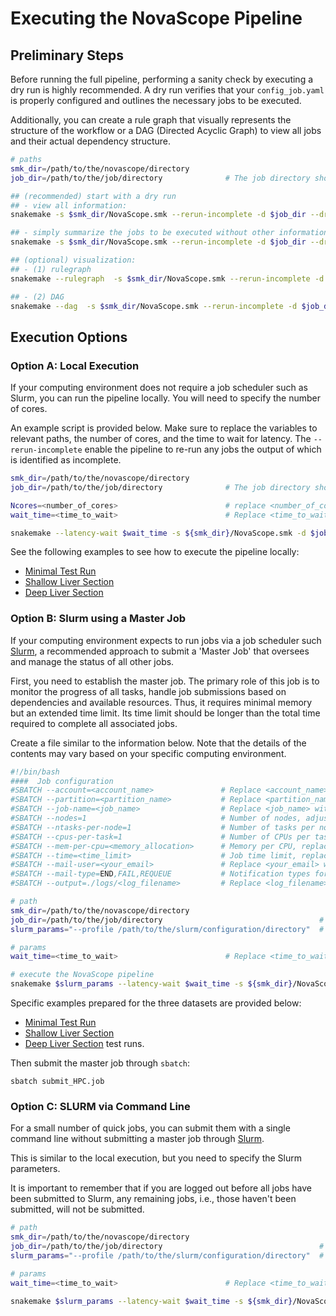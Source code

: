
# Executing the NovaScope Pipeline

## Preliminary Steps 

Before running the full pipeline, performing a sanity check by executing a dry run is highly recommended. A dry run verifies that your `config_job.yaml` is properly configured and outlines the necessary jobs to be executed. 

Additionally, you can create a rule graph that visually represents the structure of the workflow or a DAG (Directed Acyclic Graph) to view all jobs and their actual dependency structure.

```bash
# paths
smk_dir=/path/to/the/novascope/directory
job_dir=/path/to/the/job/directory              # The job directory should has the `config_job.yaml` file.

## (recommended) start with a dry run
## - view all information:
snakemake -s $smk_dir/NovaScope.smk --rerun-incomplete -d $job_dir --dry-run -p

## - simply summarize the jobs to be executed without other information:
snakemake -s $smk_dir/NovaScope.smk --rerun-incomplete -d $job_dir --dry-run --quiet

## (optional) visualization:
## - (1) rulegraph
snakemake --rulegraph  -s $smk_dir/NovaScope.smk --rerun-incomplete -d $job_dir | dot -Tpdf > rulegraph.pdf

## - (2) DAG
snakemake --dag  -s $smk_dir/NovaScope.smk --rerun-incomplete -d $job_dir | dot -Tpdf > dag.pdf
```

## Execution Options

### Option A: Local Execution

If your computing environment does not require a job scheduler such as Slurm, you can run the pipeline locally. You will need to specify the number of cores.

An example script is provided below. Make sure to replace the variables to relevant paths, the number of cores, and the time to wait for latency. The `--rerun-incomplete` enable the pipeline to re-run any jobs the output of which is identified as incomplete.

```bash
smk_dir=/path/to/the/novascope/directory
job_dir=/path/to/the/job/directory              # The job directory should has the `config_job.yaml` file.

Ncores=<number_of_cores>                        # replace <number_of_cores> by the number of available CPU cores you wish to use
wait_time=<time_to_wait>                        # Replace <time_to_wait> with a specific duration in seconds, e.g., 120. The pipeline pauses for the defined time awaiting an output file if not instantly accessible after a job, compensating for filesystem delay (default: 5).

snakemake --latency-wait $wait_time -s ${smk_dir}/NovaScope.smk -d $job_dir --cores $Ncores --rerun-incomplete 
```


See the following examples to see how to execute the pipeline locally:

* [Minimal Test Run](https://github.com/seqscope/NovaScope/blob/main/testrun/minimal_test_run/submit_local.sh)
* [Shallow Liver Section](https://github.com/seqscope/NovaScope/blob/main/testrun/shallo_liver_section/submit_local.sh)
* [Deep Liver Section](https://github.com/seqscope/NovaScope/blob/main/testrun/deep_liver_section/submit_local.sh)


### Option B: Slurm using a Master Job

If your computing environment expects to run jobs via a job scheduler such [Slurm](https://slurm.schedmd.com/documentation.html), a recommended approach to submit a 'Master Job' that oversees and manage the status of all other jobs. 

First, you need to establish the master job. The primary role of this job is to monitor the progress of all tasks, handle job submissions based on dependencies and available resources. Thus, it requires minimal memory but an extended time limit. Its time limit should be longer than the total time required to complete all associated jobs.

Create a file similar to the information below. Note that the details of the contents may vary based on your specific computing environment. 

```bash
#!/bin/bash
####  Job configuration
#SBATCH --account=<account_name>               # Replace <account_name> with your account identifier
#SBATCH --partition=<partition_name>           # Replace <partition_name> with your partition name
#SBATCH --job-name=<job_name>                  # Replace <job_name> with a name for your job
#SBATCH --nodes=1                              # Number of nodes, adjust as needed
#SBATCH --ntasks-per-node=1                    # Number of tasks per node, adjust based on requirement
#SBATCH --cpus-per-task=1                      # Number of CPUs per task, adjust as needed
#SBATCH --mem-per-cpu=<memory_allocation>      # Memory per CPU, replace <memory_allocation> with value, e.g., "2000m"
#SBATCH --time=<time_limit>                    # Job time limit, replace <time_limit> with value, e.g., "72:00:00"
#SBATCH --mail-user=<your_email>               # Replace <your_email> with your email address
#SBATCH --mail-type=END,FAIL,REQUEUE           # Notification types for job status
#SBATCH --output=./logs/<log_filename>         # Replace <log_filename> with the log file name pattern

# path
smk_dir=/path/to/the/novascope/directory
job_dir=/path/to/the/job/directory                                   # The job directory should has the `config_job.yaml` file.
slurm_params="--profile /path/to/the/slurm/configuration/directory"  # The slurm directory should have the configuration file: `config.yaml`.

# params
wait_time=<time_to_wait>                        # Replace <time_to_wait> with a specific duration in seconds, e.g., 120. The pipeline pauses for the defined time awaiting an output file if not instantly accessible after a job, compensating for filesystem delay (default: 5).

# execute the NovaScope pipeline
snakemake $slurm_params --latency-wait $wait_time -s ${smk_dir}/NovaScope.smk -d $job_dir 
```

Specific examples prepared for the three datasets are provided below:

* [Minimal Test Run](https://github.com/seqscope/NovaScope/blob/main/testrun/minimal_test_run/submit_HPC.job)
* [Shallow Liver Section](https://github.com/seqscope/NovaScope/blob/main/testrun/shallow_liver_section/submit_HPC.job)
* [Deep Liver Section](https://github.com/seqscope/NovaScope/blob/main/testrun/deep_liver_section/submit_HPC.job) test runs.

Then submit the master job through `sbatch`:

```
sbatch submit_HPC.job
```

### Option C: SLURM via Command Line

For a small number of quick jobs, you can submit them with a single command line without submitting a master job through [Slurm](https://slurm.schedmd.com/documentation.html).

This is similar to the local execution, but you need to specify the Slurm parameters. 

It is important to remember that if you are logged out before all jobs have been submitted to Slurm, any remaining jobs, i.e., those haven't been submitted, will not be submitted.

```bash
# path
smk_dir=/path/to/the/novascope/directory
job_dir=/path/to/the/job/directory                                   # The job directory should has the `config_job.yaml` file.
slurm_params="--profile /path/to/the/slurm/configuration/directory"  # The slurm directory should have the configuration file: `config.yaml`.

# params
wait_time=<time_to_wait>                        # Replace <time_to_wait> with a specific duration in seconds, e.g., 120. The pipeline pauses for the defined time awaiting an output file if not instantly accessible after a job, compensating for filesystem delay (default: 5).

snakemake $slurm_params --latency-wait $wait_time -s ${smk_dir}/NovaScope.smk -d $job_dir --rerun-incomplete
```

